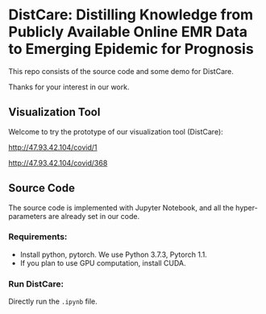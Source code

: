 # DistCare: Distilling Knowledge from Publicly Available Online EMR Data to Emerging Epidemic for Prognosis

This repo consists of the source code and some demo for DistCare. 

Thanks for your interest in our work.

## Visualization Tool
Welcome to try the prototype of our visualization tool (DistCare): 

http://47.93.42.104/covid/1

http://47.93.42.104/covid/368

## Source Code
The source code is implemented with Jupyter Notebook, and all the hyper-parameters are already set in our code.

### Requirements:
- Install python, pytorch. We use Python 3.7.3, Pytorch 1.1.
- If you plan to use GPU computation, install CUDA.

### Run DistCare:
Directly run the `.ipynb` file.
